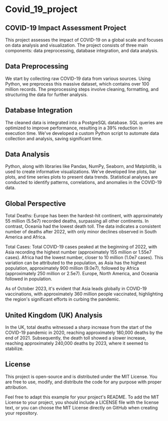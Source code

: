 # Covid_19_project

## COVID-19 Impact Assessment Project ##

This project assesses the impact of COVID-19 on a global scale and focuses on data analysis and visualization. The project consists of three main components: data preprocessing, database integration, and data analysis.

## Data Preprocessing ##
We start by collecting raw COVID-19 data from various sources. Using Python, we preprocess this massive dataset, which contains over 100 million records. The preprocessing steps involve cleaning, formatting, and structuring the data for further analysis.

## Database Integration ##
The cleaned data is integrated into a PostgreSQL database. SQL queries are optimized to improve performance, resulting in a 39% reduction in execution time. We've developed a custom Python script to automate data collection and analysis, saving significant time.

## Data Analysis ##
Python, along with libraries like Pandas, NumPy, Seaborn, and Matplotlib, is used to create informative visualizations. We've developed line plots, bar plots, and time series plots to present data trends. Statistical analyses are conducted to identify patterns, correlations, and anomalies in the COVID-19 data.

## Global Perspective ##
Total Deaths: Europe has been the hardest-hit continent, with approximately 55 million (5.5e7) recorded deaths, surpassing all other continents. In contrast, Oceania had the lowest death toll. The data indicates a consistent number of deaths after 2022, with only minor declines observed in South America and Africa.

Total Cases: Total COVID-19 cases peaked at the beginning of 2022, with Asia recording the highest number (approximately 155 million or 1.55e7 cases). Africa had the lowest number, closer to 10 million (1.0e7 cases). This variation can be attributed to the population, as Asia has the highest population, approximately 900 million (9.0e7), followed by Africa (approximately 250 million or 2.5e7). Europe, North America, and Oceania followed in population.

As of October 2023, it's evident that Asia leads globally in COVID-19 vaccinations, with approximately 360 million people vaccinated, highlighting the region's significant efforts in curbing the pandemic.

## United Kingdom (UK) Analysis ##
In the UK, total deaths witnessed a sharp increase from the start of the COVID-19 pandemic in 2020, reaching approximately 180,000 deaths by the end of 2021. Subsequently, the death toll showed a slower increase, reaching approximately 240,000 deaths by 2023, where it seemed to stabilize.

## License ##
This project is open-source and is distributed under the MIT License. You are free to use, modify, and distribute the code for any purpose with proper attribution.

Feel free to adapt this example for your project's README. To add the MIT License to your project, you should include a LICENSE file with the license text, or you can choose the MIT License directly on GitHub when creating your repository.
